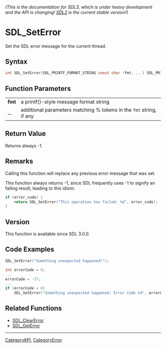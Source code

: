 ###### (This is the documentation for SDL3, which is under heavy development and the API is changing! [SDL2](https://wiki.libsdl.org/SDL2/) is the current stable version!)
# SDL_SetError

Set the SDL error message for the current thread.

## Syntax

```c
int SDL_SetError(SDL_PRINTF_FORMAT_STRING const char *fmt, ...) SDL_PRINTF_VARARG_FUNC(1);

```

## Function Parameters

|             |                                                                     |
| ----------- | ------------------------------------------------------------------- |
| **fmt**     | a printf()-style message format string                              |
| **...**     | additional parameters matching % tokens in the `fmt` string, if any |

## Return Value

Returns always -1.

## Remarks

Calling this function will replace any previous error message that was set.

This function always returns -1, since SDL frequently uses -1 to signify an
failing result, leading to this idiom:

```c
if (error_code) {
    return SDL_SetError("This operation has failed: %d", error_code);
}
```

## Version

This function is available since SDL 3.0.0.

## Code Examples

```c++
SDL_SetError("Something unexpected happened!");
```
```c++
int errorCode = 0;
...
errorCode = -37;
...
if (errorCode < 0)
    SDL_SetError("Something unexpected happened: Error Code %d", errorCode);
```

## Related Functions

* [SDL_ClearError](SDL_ClearError.md)
* [SDL_GetError](SDL_GetError.md)

----
[CategoryAPI](CategoryAPI.md), [CategoryError](CategoryError.md)
